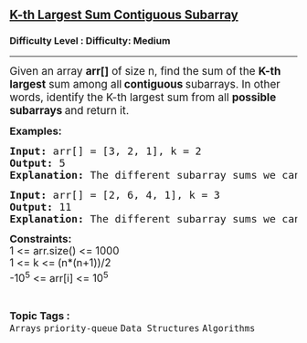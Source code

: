 <h2><a href="https://www.geeksforgeeks.org/problems/k-th-largest-sum-contiguous-subarray/1?timeMachineDate=2025-05-11">K-th Largest Sum Contiguous Subarray</a></h2><h3>Difficulty Level : Difficulty: Medium</h3><hr><div class="problems_problem_content__Xm_eO"><p><span style="font-size: 14pt;">Given an array <strong>arr[]</strong> of size n, find the sum of the <strong>K-th largest</strong> sum among all<strong> contiguous </strong>subarrays. In other words, identify the K-th largest sum from all <strong>possible subarrays </strong>and return it.</span></p>
<p><strong><span style="font-size: 18px;">Examples:</span></strong></p>
<pre><strong><span style="font-size: 18px;">Input: </span></strong><span style="font-size: 18px;">arr[] = [3, 2, 1], k = 2 </span><strong><span style="font-size: 18px;">
Output: </span></strong><span style="font-size: 18px;">5</span><strong><span style="font-size: 18px;">
Explanation: </span></strong><span style="font-size: 18px;">The different subarray sums we can get from the array are = [6, 5, 3, 2, 1]. Where 5 is the 2nd largest.</span></pre>
<pre><strong><span style="font-size: 18px;">Input: </span></strong><span style="font-size: 18px;">arr[] = [2, 6, 4, 1], k = 3</span><strong><span style="font-size: 18px;">
Output: </span></strong><span style="font-size: 18px;">11</span><strong><span style="font-size: 18px;">
Explanation: </span></strong><span style="font-size: 18px;">The different subarray sums we can get from the arrayare = [13, 12, 11, 10, 8, 6, 5, 4, 2, 1]. Where 11 is the 3rd </span><span style="font-size: 18px;">largest.</span></pre>
<p><span style="font-size: 18px;"><strong>Constraints:</strong></span><br><span style="font-size: 18px;">1 &lt;= arr.size() &lt;= 1000<br>1 &lt;= k &lt;=<span style="color: #1e2229; font-family: Nunito; font-size: 17px; background-color: #ffffff;">&nbsp;</span>(n*(n+1))/2</span><br><span style="font-size: 18px;">-10<sup>5</sup> &lt;= arr[i] &lt;=&nbsp;10<sup>5</sup></span></p></div><br><p><span style=font-size:18px><strong>Topic Tags : </strong><br><code>Arrays</code>&nbsp;<code>priority-queue</code>&nbsp;<code>Data Structures</code>&nbsp;<code>Algorithms</code>&nbsp;